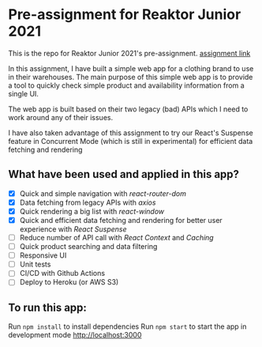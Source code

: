# Pre-assignment for Reaktor Junior 2021
This is the repo for Reaktor Junior 2021's pre-assignment. [assignment link](https://www.reaktor.com/junior-dev-assignment/)

In this assignment, I have built a simple web app for a clothing brand to use in their warehouses. The main purpose of this simple web app is to provide a tool to quickly check simple product and availability information from a single UI.

The web app is built based on their two legacy (bad) APIs which I need to work around any of their issues.

I have also taken advantage of this assignment to try our React's Suspense feature in Concurrent Mode (which is still in experimental) for efficient data fetching and rendering

## What have been used and applied in this app?
- [x] Quick and simple navigation with *react-router-dom*
- [x] Data fetching from legacy APIs with *axios*
- [x] Quick rendering a big list with *react-window*
- [x] Quick and efficient data fetching and rendering for better user experience with *React Suspense*
- [ ] Reduce number of API call with *React Context* and *Caching*
- [ ] Quick product searching and data filtering
- [ ] Responsive UI
- [ ] Unit tests
- [ ] CI/CD with Github Actions
- [ ] Deploy to Heroku (or AWS S3)

## To run this app:
Run `npm install` to install dependencies
Run `npm start` to start the app in development mode [http://localhost:3000](http://localhost:3000)